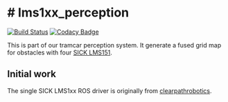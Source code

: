 # # lms1xx_perception

[![Build Status][travis-img]][travis-link]
[![Codacy Badge][codacy-img]][codacy-link]

This is part of our tramcar perception system. It generate a fused grid map for obstacles with four [SICK LMS151](https://www.sick.com/ag/en/detection-and-ranging-solutions/2d-lidar-sensors/lms1xx/lms151-10100/p/p141840). 


## Initial work

The single SICK LMS1xx ROS driver is originally from [clearpathrobotics](https://github.com/clearpathrobotics/LMS1xx).


[travis-img]: https://img.shields.io/travis/zhearing/lms1xx_perception/master.svg?style=for-the-badge
[travis-link]: https://travis-ci.org/zhearing/lms1xx_perception
[codacy-img]: https://img.shields.io/codacy/grade/e9dd9e8a49474b348bb9ea3fe592d5ef.svg?style=for-the-badge
[codacy-link]: https://app.codacy.com/project/zhearing/lms1xx_perception/dashboard
